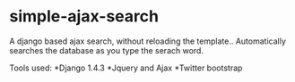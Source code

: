 simple-ajax-search
==================

A django based ajax search, without reloading the template..
 Automatically searches the database as you type the serach word.

Tools used:
*Django 1.4.3
*Jquery and Ajax
*Twitter bootstrap
